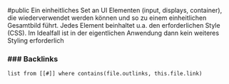 #public
Ein einheitliches Set an UI Elementen (input, displays, container),  die wiederverwendet werden können und so zu einem einheitlichen Gesamtbild führt. Jedes Element beinhaltet u.a. den erforderlichen Style (CSS). Im Idealfall ist in der eigentlichen Anwendung dann kein weiteres Styling erforderlich

### ### Backlinks
```dataview 
list from [[#]] where contains(file.outlinks, this.file.link)
```

